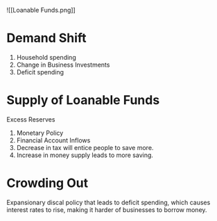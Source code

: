 ![[Loanable Funds.png]]
# Demand Shift
1. Household spending
2. Change in Business Investments
3. Deficit spending 
# Supply of Loanable Funds
Excess Reserves
1. Monetary Policy
2. Financial Account Inflows
3. Decrease in tax will entice people to save more.
4. Increase in money supply leads to more saving.
# Crowding Out
Expansionary discal policy that leads to deficit spending, which causes interest rates to rise, making it harder of businesses to borrow money. 
